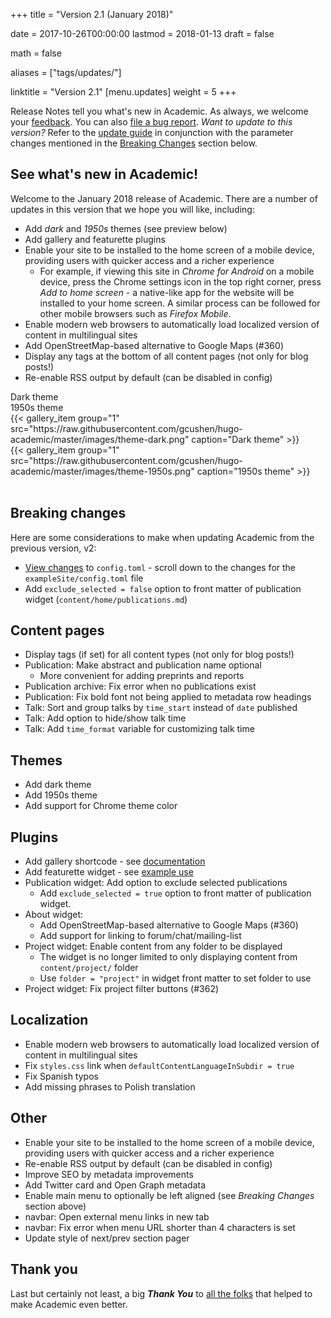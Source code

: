+++
title = "Version 2.1 (January 2018)"

date = 2017-10-26T00:00:00
lastmod = 2018-01-13
draft = false

math = false

aliases = ["tags/updates/"]

linktitle = "Version 2.1"
[menu.updates]
  weight = 5
+++

Release Notes tell you what's new in Academic. As always, we welcome your [feedback](https://github.com/gcushen/hugo-academic/issues). You can also [file a bug report](https://github.com/gcushen/hugo-academic/issues). *Want to update to this version?* Refer to the [update guide](../../docs/update) in conjunction with the parameter changes mentioned in the [Breaking Changes](#breaking-changes) section below.

## See what's new in Academic!

Welcome to the January 2018 release of Academic. There are a number of updates in this version that we hope you will like, including:

- Add *dark* and *1950s* themes (see preview below)
- Add gallery and featurette plugins
- Enable your site to be installed to the home screen of a mobile device, providing users with quicker access and a richer experience
  - For example, if viewing this site in *Chrome for Android* on a mobile device, press the Chrome settings icon in the top right corner, press *Add to home screen* - a native-like app for the website will be installed to your home screen. A similar process can be followed for other mobile browsers such as *Firefox Mobile*.
- Enable modern web browsers to automatically load localized version of content in multilingual sites
- Add OpenStreetMap-based alternative to Google Maps (#360)
- Display any tags at the bottom of all content pages (not only for blog posts!)
- Re-enable RSS output by default (can be disabled in config)

<div class="row">
  <div class="col-md-3">Dark theme</div>
  <div class="col-md-3">1950s theme</div>
</div>
<div class="row">
  <div class="col-md-3">
    {{< gallery_item group="1" src="https://raw.githubusercontent.com/gcushen/hugo-academic/master/images/theme-dark.png" caption="Dark theme" >}}
  </div>
    <div class="col-md-3">
    {{< gallery_item group="1" src="https://raw.githubusercontent.com/gcushen/hugo-academic/master/images/theme-1950s.png" caption="1950s theme" >}}
  </div>
</div>
<br>

## Breaking changes

Here are some considerations to make when updating Academic from the previous version, v2:

- [View changes](https://github.com/gcushen/hugo-academic/compare/v2.0.0...v2.1.0#files_bucket) to `config.toml` - scroll down to the changes for the `exampleSite/config.toml` file
- Add `exclude_selected = false` option to front matter of publication widget (`content/home/publications.md`)
  
## Content pages

- Display tags (if set) for all content types (not only for blog posts!)
- Publication: Make abstract and publication name optional
  - More convenient for adding preprints and reports
- Publication archive: Fix error when no publications exist
- Publication: Fix bold font not being applied to metadata row headings
- Talk: Sort and group talks by `time_start` instead of `date` published
- Talk: Add option to hide/show talk time
- Talk: Add `time_format` variable for customizing talk time

## Themes

- Add dark theme
- Add 1950s theme
- Add support for Chrome theme color

## Plugins

- Add gallery shortcode - see [documentation](https://github.com/gcushen/hugo-academic/issues/398#issuecomment-357444202)
- Add featurette widget - see [example use](https://raw.githubusercontent.com/sourcethemes/academic-www/master/content/home/features.md)
- Publication widget: Add option to exclude selected publications
  - Add `exclude_selected = true` option to front matter of publication
  widget.
- About widget:
  - Add OpenStreetMap-based alternative to Google Maps (#360)
  - Add support for linking to forum/chat/mailing-list
- Project widget: Enable content from any folder to be displayed 
  - The widget is no longer limited to only displaying content from `content/project/` folder
  - Use `folder = "project"` in widget front matter to set folder to use
- Project widget: Fix project filter buttons (#362)

## Localization

- Enable modern web browsers to automatically load localized version of content in multilingual sites
- Fix `styles.css` link when `defaultContentLanguageInSubdir = true`
- Fix Spanish typos
- Add missing phrases to Polish translation

## Other

- Enable your site to be installed to the home screen of a mobile device, providing users with quicker access and a richer experience
- Re-enable RSS output by default (can be disabled in config)
- Improve SEO by metadata improvements
- Add Twitter card and Open Graph metadata
- Enable main menu to optionally be left aligned (see *Breaking Changes* section above)
- navbar: Open external menu links in new tab
- navbar: Fix error when menu URL shorter than 4 characters is set
- Update style of next/prev section pager

## Thank you

Last but certainly not least, a big **_Thank You_** to [all the folks](https://github.com/gcushen/hugo-academic/graphs/contributors) that helped to make Academic even better.
